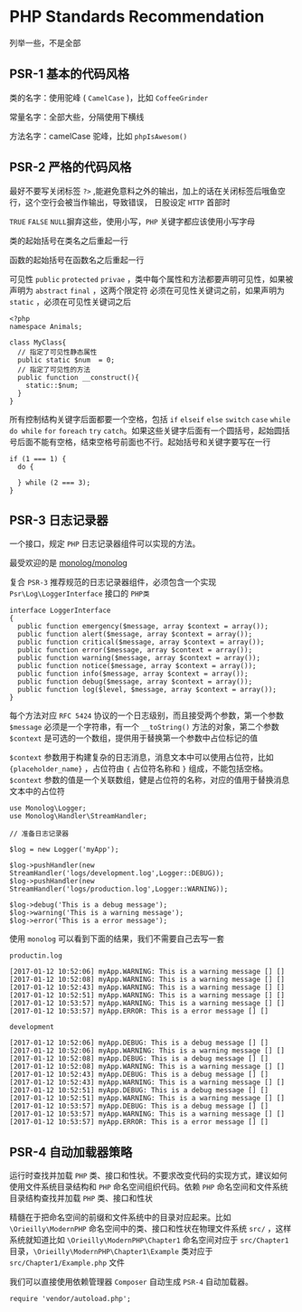 # PHP Standards Recommendation
 
列举一些，不是全部

## PSR-1 基本的代码风格

类的名字：使用驼峰 ( `CamelCase` )，比如 `CoffeeGrinder`

常量名字：全部大些，分隔使用下横线

方法名字：camelCase 驼峰，比如 `phpIsAwesom()`

## PSR-2 严格的代码风格

最好不要写关闭标签 `?>` ,能避免意料之外的输出，加上的话在关闭标签后哦鱼空行，这个空行会被当作输出，导致错误，
日股设定 `HTTP` 首部时

`TRUE` `FALSE` `NULL`摒弃这些，使用小写，`PHP` 关键字都应该使用小写字母 

类的起始括号在类名之后重起一行

函数的起始括号在函数名之后重起一行

可见性 `public` `protected` `privae` ，类中每个属性和方法都要声明可见性，如果被声明为 `abstract` `final` ，这两个限定符 必须在可见性关键词之前，如果声明为 `static` ，必须在可见性关键词之后

    <?php
    namespace Animals;

    class MyClass{
      // 指定了可见性静态属性
      public static $num  = 0;
      // 指定了可见性的方法
      public function __construct(){
        static::$num;
      }
    }

所有控制结构关键字后面都要一个空格，包括 `if` `elseif` `else` `switch` `case` `while` `do while` `for` `foreach` `try` `catch`。如果这些关键字后面有一个圆括号，起始圆括号后面不能有空格，结束空格号前面也不行。起始括号和关键字要写在一行

    if (1 === 1) {
      do {

      } while (2 === 3);
    }

## PSR-3 日志记录器

一个接口，规定 `PHP` 日志记录器组件可以实现的方法。

最受欢迎的是 [monolog/monolog](https://packagist.org/packages/monolog/monolog)

复合 `PSR-3` 推荐规范的日志记录器组件，必须包含一个实现 `Psr\Log\LoggerInterface` 接口的 `PHP类` 

    interface LoggerInterface
    {
      public function emergency($message, array $context = array());
      public function alert($message, array $context = array());
      public function critical($message, array $context = array());
      public function error($message, array $context = array());
      public function warning($message, array $context = array());
      public function notice($message, array $context = array());
      public function info($message, array $context = array());
      public function debug($message, array $context = array());
      public function log($level, $message, array $context = array());
    }

每个方法对应 `RFC 5424` 协议的一个日志级别，而且接受两个参数，第一个参数 `$message` 必须是一个字符串，有一个 `__toString()` 方法的对象，第二个参数 `$context` 是可选的一个数组，提供用于替换第一个参数中占位标记的值

`$context` 参数用于构建复杂的日志消息，消息文本中可以使用占位符，比如 `{placeholder_name}` ，占位符由 `{` 占位符名称和 `}` 组成，不能包括空格。 `$context` 参数的值是一个关联数组，健是占位符的名称，对应的值用于替换消息文本中的占位符 

    use Monolog\Logger;
    use Monolog\Handler\StreamHandler;

    // 准备日志记录器

    $log = new Logger('myApp');

    $log->pushHandler(new StreamHandler('logs/development.log',Logger::DEBUG));
    $log->pushHandler(new StreamHandler('logs/production.log',Logger::WARNING));

    $log->debug('This is a debug message');
    $log->warning('This is a warning message');
    $log->error('This is a error message');

使用 `monolog` 可以看到下面的结果，我们不需要自己去写一套

    productin.log

    [2017-01-12 10:52:06] myApp.WARNING: This is a warning message [] []
    [2017-01-12 10:52:08] myApp.WARNING: This is a warning message [] []
    [2017-01-12 10:52:43] myApp.WARNING: This is a warning message [] []
    [2017-01-12 10:52:51] myApp.WARNING: This is a warning message [] []
    [2017-01-12 10:53:57] myApp.WARNING: This is a warning message [] []
    [2017-01-12 10:53:57] myApp.ERROR: This is a error message [] []

    development

    [2017-01-12 10:52:06] myApp.DEBUG: This is a debug message [] []
    [2017-01-12 10:52:06] myApp.WARNING: This is a warning message [] []
    [2017-01-12 10:52:08] myApp.DEBUG: This is a debug message [] []
    [2017-01-12 10:52:08] myApp.WARNING: This is a warning message [] []
    [2017-01-12 10:52:43] myApp.DEBUG: This is a debug message [] []
    [2017-01-12 10:52:43] myApp.WARNING: This is a warning message [] []
    [2017-01-12 10:52:51] myApp.DEBUG: This is a debug message [] []
    [2017-01-12 10:52:51] myApp.WARNING: This is a warning message [] []
    [2017-01-12 10:53:57] myApp.DEBUG: This is a debug message [] []
    [2017-01-12 10:53:57] myApp.WARNING: This is a warning message [] []
    [2017-01-12 10:53:57] myApp.ERROR: This is a error message [] []

## PSR-4 自动加载器策略  

运行时查找并加载 `PHP` 类、接口和性状。不要求改变代码的实现方式，建议如何使用文件系统目录结构和 `PHP` 命名空间组织代码。依赖 `PHP` 命名空间和文件系统目录结构查找并加载 `PHP` 类、接口和性状

精髓在于把命名空间的前缀和文件系统中的目录对应起来。比如 `\Orieilly\ModernPHP` 命名空间中的类、接口和性状在物理文件系统 `src/` ，这样系统就知道比如 `\Orieilly\ModernPHP\Chapter1` 命名空间对应于 `src/Chapter1` 目录，`\Orieilly\ModernPHP\Chapter1\Example` 类对应于 `src/Chapter1/Example.php` 文件

我们可以直接使用依赖管理器 `Composer` 自动生成 `PSR-4` 自动加载器。

    require 'vendor/autoload.php';
